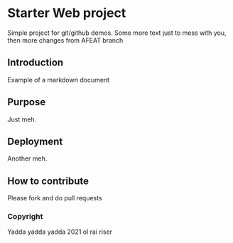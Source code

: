 # Starter Web project

Simple project for git/github demos.
Some more text just to mess with you, then more changes from AFEAT branch

## Introduction

Example of a markdown document

## Purpose

Just meh.

## Deployment

Another meh.

## How to contribute

Please fork and do pull requests

### Copyright

Yadda yadda yadda 2021 ol rai riser
